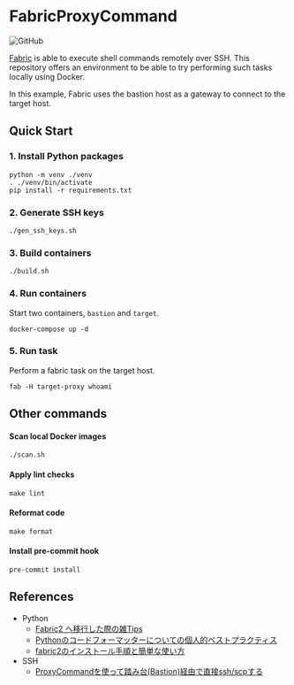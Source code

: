 # FabricProxyCommand
![GitHub](https://img.shields.io/github/license/42milez/FabricProxyCommand)

[Fabric](https://github.com/fabric/fabric) is able to execute shell commands remotely over SSH. This repository offers an environment to be able to try performing such tasks locally using Docker.

In this example, Fabric uses the bastion host as a gateway to connect to the target host.

## Quick Start
### 1. Install Python packages
```shell
python -m venv ./venv
. ./venv/bin/activate
pip install -r requirements.txt
```

### 2. Generate SSH keys
```shell
./gen_ssh_keys.sh
```

### 3. Build containers
```shell
./build.sh
```

### 4. Run containers
Start two containers, `bastion` and `target`.
```shell
docker-compose up -d
```

### 5. Run task
Perform a fabric task on the target host.
```shell
fab -H target-proxy whoami
```

## Other commands
#### Scan local Docker images
```shell
./scan.sh
```

#### Apply lint checks
```shell
make lint
```

#### Reformat code
```shell
make format
```

#### Install pre-commit hook
```shell
pre-commit install
```

#### 

## References
- Python
  - [Fabric2 へ移行した際の雑Tips](https://kumak1.hatenablog.com/entry/2018/05/18/181347)
  - [Pythonのコードフォーマッターについての個人的ベストプラクティス](https://qiita.com/sin9270/items/85e2dab4c0144c79987d#%E7%9B%B4%E6%8E%A5%E3%82%B3%E3%83%9E%E3%83%B3%E3%83%89%E3%82%92%E5%AE%9F%E8%A1%8C%E3%81%99%E3%82%8B)
  - [fabric2のインストール手順と簡単な使い方](https://qiita.com/Esfahan/items/1e4bdf14b4a22263a1cf#fab%E3%82%B3%E3%83%9E%E3%83%B3%E3%83%89%E3%81%A7%E3%81%AF%E3%81%AA%E3%81%8Fpython%E3%82%B3%E3%83%9E%E3%83%B3%E3%83%89%E3%81%A7%E5%AE%9F%E8%A1%8C%E3%81%99%E3%82%8B%E6%96%B9%E6%B3%95)
- SSH
  - [ProxyCommandを使って踏み台(Bastion)経由で直接ssh/scpする](https://dev.classmethod.jp/articles/direct-ssh-by-proxycommand/)

